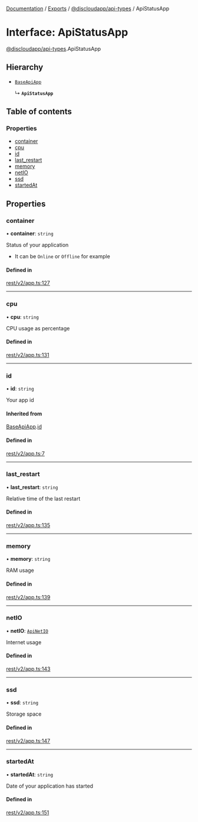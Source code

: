 [Documentation](../README.md) / [Exports](../modules.md) / [@discloudapp/api-types](../modules/discloudapp_api_types.md) / ApiStatusApp

# Interface: ApiStatusApp

[@discloudapp/api-types](../modules/discloudapp_api_types.md).ApiStatusApp

## Hierarchy

- [`BaseApiApp`](discloudapp_api_types.BaseApiApp.md)

  ↳ **`ApiStatusApp`**

## Table of contents

### Properties

- [container](discloudapp_api_types.ApiStatusApp.md#container)
- [cpu](discloudapp_api_types.ApiStatusApp.md#cpu)
- [id](discloudapp_api_types.ApiStatusApp.md#id)
- [last\_restart](discloudapp_api_types.ApiStatusApp.md#last_restart)
- [memory](discloudapp_api_types.ApiStatusApp.md#memory)
- [netIO](discloudapp_api_types.ApiStatusApp.md#netio)
- [ssd](discloudapp_api_types.ApiStatusApp.md#ssd)
- [startedAt](discloudapp_api_types.ApiStatusApp.md#startedat)

## Properties

### container

• **container**: `string`

Status of your application
- It can be `Online` or `Offline` for example

#### Defined in

[rest/v2/app.ts:127](https://github.com/discloud/discloud.app/blob/967320a/packages/api-types/rest/v2/app.ts#L127)

___

### cpu

• **cpu**: `string`

CPU usage as percentage

#### Defined in

[rest/v2/app.ts:131](https://github.com/discloud/discloud.app/blob/967320a/packages/api-types/rest/v2/app.ts#L131)

___

### id

• **id**: `string`

Your app id

#### Inherited from

[BaseApiApp](discloudapp_api_types.BaseApiApp.md).[id](discloudapp_api_types.BaseApiApp.md#id)

#### Defined in

[rest/v2/app.ts:7](https://github.com/discloud/discloud.app/blob/967320a/packages/api-types/rest/v2/app.ts#L7)

___

### last\_restart

• **last\_restart**: `string`

Relative time of the last restart

#### Defined in

[rest/v2/app.ts:135](https://github.com/discloud/discloud.app/blob/967320a/packages/api-types/rest/v2/app.ts#L135)

___

### memory

• **memory**: `string`

RAM usage

#### Defined in

[rest/v2/app.ts:139](https://github.com/discloud/discloud.app/blob/967320a/packages/api-types/rest/v2/app.ts#L139)

___

### netIO

• **netIO**: [`ApiNetIO`](discloudapp_api_types.ApiNetIO.md)

Internet usage

#### Defined in

[rest/v2/app.ts:143](https://github.com/discloud/discloud.app/blob/967320a/packages/api-types/rest/v2/app.ts#L143)

___

### ssd

• **ssd**: `string`

Storage space

#### Defined in

[rest/v2/app.ts:147](https://github.com/discloud/discloud.app/blob/967320a/packages/api-types/rest/v2/app.ts#L147)

___

### startedAt

• **startedAt**: `string`

Date of your application has started

#### Defined in

[rest/v2/app.ts:151](https://github.com/discloud/discloud.app/blob/967320a/packages/api-types/rest/v2/app.ts#L151)
